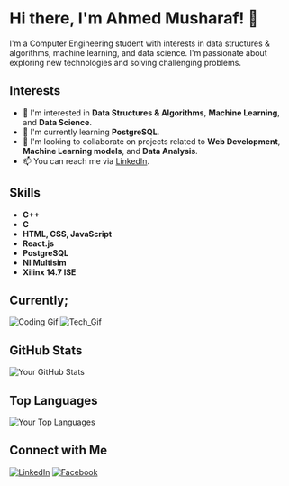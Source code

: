 <!-- Header -->
# Hi there, I'm Ahmed Musharaf! 👋

<!-- Introduction -->
I'm a Computer Engineering student with interests in data structures & algorithms, machine learning, and data science. I'm passionate about exploring new technologies and solving challenging problems.

<!-- Interests -->
## Interests
- 👀 I'm interested in **Data Structures & Algorithms**, **Machine Learning**, and **Data Science**.
- 🌱 I'm currently learning **PostgreSQL**.
- 🚀 I'm looking to collaborate on projects related to **Web Development**, **Machine Learning models**, and **Data Analysis**.
- 📫 You can reach me via [LinkedIn](https://www.linkedin.com/in/ahmed-m-31968bba/).

<!-- Skills -->
## Skills
- **C++**
- **C**
- **HTML, CSS, JavaScript**
- **React.js**
- **PostgreSQL**
- **NI Multisim**
- **Xilinx 14.7 ISE**

<!-- Gifs -->
## Currently;
![Coding Gif](https://media.giphy.com/media/ZVik7pBtu9dNS/giphy.gif)
![Tech_Gif](https://giphy.com/gifs/pudgypenguins-pudgy-penguin-penguins-6ib6KPmkeAjDTxMxij)


<!-- GitHub Stats -->
## GitHub Stats
![Your GitHub Stats](https://github-readme-stats.vercel.app/api?username=ahmedmusharaf31&show_icons=true&theme=radical)

<!-- Top Languages -->
## Top Languages
![Your Top Languages](https://github-readme-stats.vercel.app/api/top-langs/?username=ahmedmusharaf31&layout=compact)

<!-- Footer -->
## Connect with Me
[![LinkedIn](https://img.shields.io/badge/LinkedIn-Connect-blue)](https://www.linkedin.com/in/ahmed-m-31968bba/)
[![Facebook](https://img.shields.io/badge/Facebook-Connect-blue)](https://www.facebook.com/profile.php?id=100005266099290)
